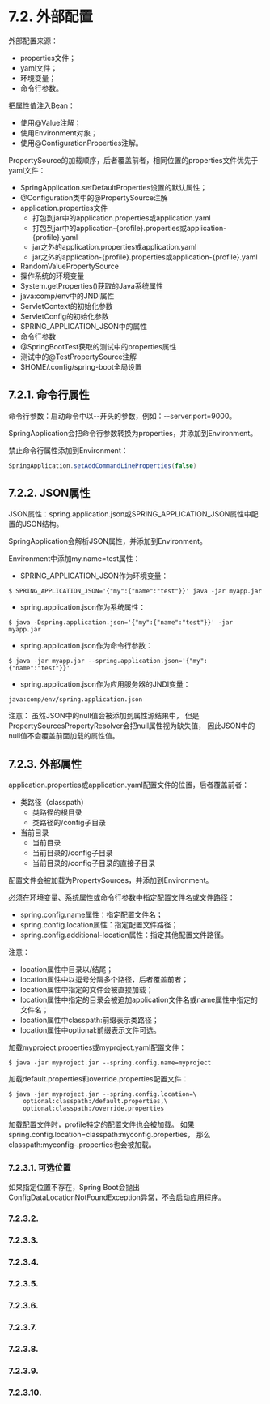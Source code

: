 # 7.2. 外部配置

外部配置来源：
+ properties文件；
+ yaml文件；
+ 环境变量；
+ 命令行参数。

把属性值注入Bean：
+ 使用@Value注解；
+ 使用Environment对象；
+ 使用@ConfigurationProperties注解。

PropertySource的加载顺序，后者覆盖前者，相同位置的properties文件优先于yaml文件：
+ SpringApplication.setDefaultProperties设置的默认属性；
+ @Configuration类中的@PropertySource注解
+ application.properties文件
    + 打包到jar中的application.properties或application.yaml
    + 打包到jar中的application-{profile}.properties或application-{profile}.yaml
    + jar之外的application.properties或application.yaml
    + jar之外的application-{profile}.properties或application-{profile}.yaml
+ RandomValuePropertySource
+ 操作系统的环境变量
+ System.getProperties()获取的Java系统属性
+ java:comp/env中的JNDI属性
+ ServletContext的初始化参数
+ ServletConfig的初始化参数
+ SPRING_APPLICATION_JSON中的属性
+ 命令行参数
+ @SpringBootTest获取的测试中的properties属性
+ 测试中的@TestPropertySource注解
+ $HOME/.config/spring-boot全局设置

## 7.2.1. 命令行属性

命令行参数：启动命令中以--开头的参数，例如：--server.port=9000。

SpringApplication会把命令行参数转换为properties，并添加到Environment。

禁止命令行属性添加到Environment：

```java
SpringApplication.setAddCommandLineProperties(false)
```

## 7.2.2. JSON属性

JSON属性：spring.application.json或SPRING_APPLICATION_JSON属性中配置的JSON结构。

SpringApplication会解析JSON属性，并添加到Environment。

Environment中添加my.name=test属性：

+ SPRING_APPLICATION_JSON作为环境变量：

```shell
$ SPRING_APPLICATION_JSON='{"my":{"name":"test"}}' java -jar myapp.jar
```

+ spring.application.json作为系统属性：

```shell
$ java -Dspring.application.json='{"my":{"name":"test"}}' -jar myapp.jar
```

+ spring.application.json作为命令行参数：

```shell
$ java -jar myapp.jar --spring.application.json='{"my":{"name":"test"}}'
```

+ spring.application.json作为应用服务器的JNDI变量：

```shell
java:comp/env/spring.application.json
```

注意：
虽然JSON中的null值会被添加到属性源结果中，
但是PropertySourcesPropertyResolver会把null属性视为缺失值，
因此JSON中的null值不会覆盖前面加载的属性值。

## 7.2.3. 外部属性

application.properties或application.yaml配置文件的位置，后者覆盖前者：
+ 类路径（classpath）
    + 类路径的根目录
    + 类路径的/config子目录
+ 当前目录
    + 当前目录
    + 当前目录的/config子目录
    + 当前目录的/config子目录的直接子目录

配置文件会被加载为PropertySources，并添加到Environment。

必须在环境变量、系统属性或命令行参数中指定配置文件名或文件路径：
+ spring.config.name属性：指定配置文件名；
+ spring.config.location属性：指定配置文件路径；
+ spring.config.additional-location属性：指定其他配置文件路径。

注意：
+ location属性中目录以/结尾；
+ location属性中以逗号分隔多个路径，后者覆盖前者；
+ location属性中指定的文件会被直接加载；
+ location属性中指定的目录会被追加application文件名或name属性中指定的文件名；
+ location属性中classpath:前缀表示类路径；
+ location属性中optional:前缀表示文件可选。

加载myproject.properties或myproject.yaml配置文件：

```shell
$ java -jar myproject.jar --spring.config.name=myproject
```

加载default.properties和override.properties配置文件：

```shell
$ java -jar myproject.jar --spring.config.location=\
    optional:classpath:/default.properties,\
    optional:classpath:/override.properties
```

加载配置文件时，profile特定的配置文件也会被加载。
如果spring.config.location=classpath:myconfig.properties，
那么classpath:myconfig-<profile>.properties也会被加载。











### 7.2.3.1. 可选位置

如果指定位置不存在，Spring Boot会抛出ConfigDataLocationNotFoundException异常，不会启动应用程序。










### 7.2.3.2. 

### 7.2.3.3. 

### 7.2.3.4. 

### 7.2.3.5. 

### 7.2.3.6. 

### 7.2.3.7. 

### 7.2.3.8. 

### 7.2.3.9. 

### 7.2.3.10. 




























































